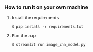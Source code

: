 ### How to run it on your own machine

1. Install the requirements

   ```
   $ pip install -r requirements.txt
   ```

2. Run the app

   ```
   $ streamlit run image_cnn_model.py
   ```
